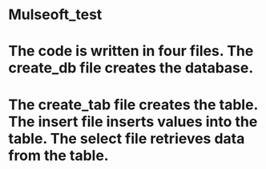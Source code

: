 # Mulseoft_test
# The code is written in four files. The create_db file creates the database.
# The create_tab file creates the table. The insert file inserts values into the table. The select file retrieves data from the table.
